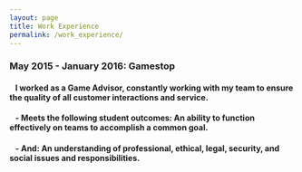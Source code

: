 ```yaml
---
layout: page
title: Work Experience
permalink: /work_experience/
---
```

### May 2015 - January 2016: Gamestop <br> 
#### &ensp; I worked as a Game Advisor, constantly working with my team to ensure the quality of all customer interactions and service. <br>
#### &ensp; - Meets the following student outcomes: An ability to function effectively on teams to accomplish a common goal. <br> 
#### &ensp; - And: An understanding of professional, ethical, legal, security, and social issues and responsibilities.  